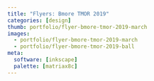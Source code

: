 ```yaml
---
title: "Flyers: Bmore TMOR 2019"
categories: [design]
thumb: portfolio/flyer-bmore-tmor-2019-march
images:
  - portfolio/flyer-bmore-tmor-2019-march
  - portfolio/flyer-bmore-tmor-2019-ball
meta:
  software: [inkscape]
  palette: [matriax8c]
---
```

